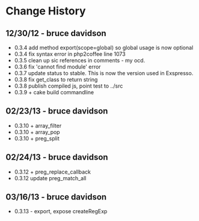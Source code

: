 # Change History

## 12/30/12 - bruce davidson

  * 0.3.4 add method export(scope=global) so global usage is now optional
  * 0.3.4 fix syntax error in php2coffee line 1073
  * 0.3.5 clean up sic references in comments - my ocd.
  * 0.3.6 fix 'cannot find module' error
  * 0.3.7 update status to stable. This is now the version used in Exspresso.
  * 0.3.8 fix get_class to return string
  * 0.3.8 publish compiled js, point test to ../src
  * 0.3.9 + cake build commandline

## 02/23/13 - bruce davidson
  * 0.3.10 + array_filter
  * 0.3.10 + array_pop
  * 0.3.10 + preg_split

## 02/24/13 - bruce davidson
  * 0.3.12 + preg_replace_callback
  * 0.3.12 update preg_match_all

## 03/16/13 - bruce davidson
  * 0.3.13 - export, expose createRegExp